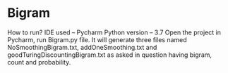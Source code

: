 # Bigram
How to run?
IDE used – Pycharm
Python version – 3.7
Open the project in Pycharm, run Bigram.py file.
It will generate three files named NoSmoothingBigram.txt, addOneSmoothing.txt and goodTuringDiscountingBigram.txt as asked in question having bigram, count and probability.
